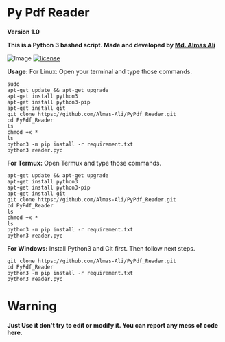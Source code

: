 # Py Pdf Reader
**Version 1.0**

**This is a Python 3 bashed script. Made and developed by [Md. Almas Ali](https://facebook.com/md.almasali.0)**

![Image](https://github.com/Almas-Ali/PyPdf_Reader/IMG/img.jpg)
[![license](https://img.shields.io/github/license/dwisiswant0/WiFiID.svg)](https://github.com/Almas-Ali/PyPdf_Reader/LICENSE)

**Usage:**
For Linux:
Open your terminal and type those commands.

```
sudo
apt-get update && apt-get upgrade
apt-get install python3
apt-get install python3-pip
apt-get install git
git clone https://github.com/Almas-Ali/PyPdf_Reader.git
cd PyPdf_Reader
ls
chmod +x *
ls
python3 -m pip install -r requirement.txt
python3 reader.pyc
```

**For Termux:**
Open Termux and type those commands.

```
apt-get update && apt-get upgrade
apt-get install python3
apt-get install python3-pip
apt-get install git
git clone https://github.com/Almas-Ali/PyPdf_Reader.git
cd PyPdf_Reader
ls
chmod +x *
ls
python3 -m pip install -r requirement.txt
python3 reader.pyc
```

**For Windows:**
Install Python3 and Git first. Then follow next steps.

```
git clone https://github.com/Almas-Ali/PyPdf_Reader.git
cd PyPdf_Reader
python3 -m pip install -r requirement.txt
python3 reader.pyc
```

# Warning
**Just Use it don't try to edit or modify it. You can report any mess of code here.**
